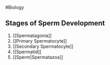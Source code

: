 #Biology 
## Stages of Sperm Development
1. [[Spermatagonia]]
2. [[Primary Spermatocyte]]
3. [[Secondary Spermatocyte]]
4. [[Spermatid]]
5. [[Sperm|Spermatazoa]]